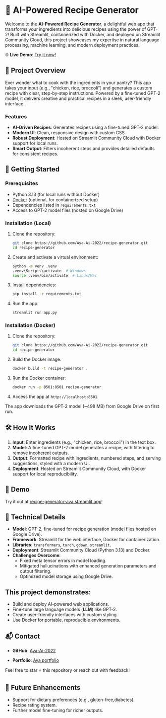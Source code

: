 
# 🍳 AI-Powered Recipe Generator

  Welcome to the **AI-Powered Recipe Generator**, a delightful web app that transforms your ingredients into delicious recipes using the power of GPT-2! Built with Streamlit, containerized with Docker, and deployed on Streamlit Community Cloud, this project showcases my expertise in natural language processing, machine learning, and modern deployment practices.

  🌐 **Live Demo**: [Try it now!](https://recipe-generator-gpt2.streamlit.app/)

  ## 🎯 Project Overview

  Ever wonder what to cook with the ingredients in your pantry? This app takes your input (e.g., "chicken, rice, broccoli") and generates a custom recipe with clear, step-by-step instructions. Powered by a fine-tuned GPT-2 model, it delivers creative and practical recipes in a sleek, user-friendly interface.

  ### Features

  - **AI-Driven Recipes**: Generates recipes using a fine-tuned GPT-2 model.
  - **Modern UI**: Clean, responsive design with custom CSS.
  - **Robust Deployment**: Hosted on Streamlit Community Cloud with Docker support for local runs.
  - **Smart Output**: Filters incoherent steps and provides detailed defaults for consistent recipes.

  ## 🚀 Getting Started

  ### Prerequisites

  - Python 3.13 (for local runs without Docker)
  - [Docker](https://www.docker.com/get-started) (optional, for containerized setup)
  - Dependencies listed in `requirements.txt`
  - Access to GPT-2 model files (hosted on Google Drive)

  ### Installation (Local)

  1. Clone the repository:
     ```bash
     git clone https://github.com/Aya-Ai-2022/recipe-generator.git
     cd recipe-generator
     ```
  2. Create and activate a virtual environment:
     ```bash
     python -m venv .venv
     .venv\Scripts\activate  # Windows
     source .venv/bin/activate  # Linux/Mac
     ```
  3. Install dependencies:
     ```bash
     pip install -r requirements.txt
     ```
  4. Run the app:
     ```bash
     streamlit run app.py
     ```

  ### Installation (Docker)

  1. Clone the repository:
     ```bash
     git clone https://github.com/Aya-Ai-2022/recipe-generator.git
     cd recipe-generator
     ```
  2. Build the Docker image:
     ```bash
     docker build -t recipe-generator .
     ```
  3. Run the Docker container:
     ```bash
     docker run -p 8501:8501 recipe-generator
     ```
  4. Access the app at `http://localhost:8501`.

  The app downloads the GPT-2 model (~498 MB) from Google Drive on first run.

  ## 🛠️ How It Works

  1. **Input**: Enter ingredients (e.g., "chicken, rice, broccoli") in the text box.
  2. **Model**: A fine-tuned GPT-2 model generates a recipe, with filtering to remove incoherent outputs.
  3. **Output**: Formatted recipe with ingredients, numbered steps, and serving suggestions, styled with a modern UI.
  4. **Deployment**: Hosted on Streamlit Community Cloud, with Docker support for local reproducibility.

  ## 📸 Demo



  Try it out at [recipe-generator-aya.streamlit.app](https://recipe-generator-gpt2.streamlit.app/)!

  ## 🧠 Technical Details

  - **Model**: GPT-2, fine-tuned for recipe generation (model files hosted on Google Drive).
  - **Framework**: Streamlit for the web interface, Docker for containerization.
  - **Libraries**: `transformers`, `torch`, `gdown`, `streamlit`.
  - **Deployment**: Streamlit Community Cloud (Python 3.13) and Docker.
  - **Challenges Overcome**:
    - Fixed meta tensor errors in model loading.
    - Mitigated hallucinations with enhanced generation parameters and output filtering.
    - Optimized model storage using Google Drive.



  ## This project demonstrates:
  - Build and deploy AI-powered web applications.
  - Fine-tune large language models (**LLM**) like GPT-2.
  - Create user-friendly interfaces with custom styling.
  - Use Docker for portable, reproducible environments.

  ## 📬 Contact

  - **GitHub**: [Aya-Ai-2022](https://github.com/Aya-Ai-2022)

  - **Portfolio**: [Aya portfolio](https://aya2020.xyz/)

  Feel free to star ⭐ this repository or reach out with feedback!

  ## 🔮 Future Enhancements

  - Support for dietary preferences (e.g., gluten-free,diabetes).
  - Recipe rating system.
  - Further model fine-tuning for richer outputs.

